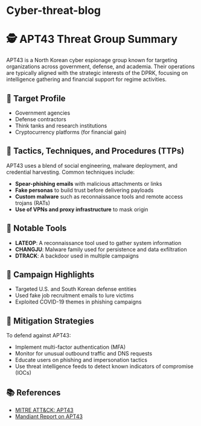 # Cyber-threat-blog

# 🕵️ APT43 Threat Group Summary

APT43 is a North Korean cyber espionage group known for targeting organizations across government, defense, and academia. Their operations are typically aligned with the strategic interests of the DPRK, focusing on intelligence gathering and financial support for regime activities.

## 🎯 Target Profile
- Government agencies
- Defense contractors
- Think tanks and research institutions
- Cryptocurrency platforms (for financial gain)

## 🧰 Tactics, Techniques, and Procedures (TTPs)
APT43 uses a blend of social engineering, malware deployment, and credential harvesting. Common techniques include:

- **Spear-phishing emails** with malicious attachments or links
- **Fake personas** to build trust before delivering payloads
- **Custom malware** such as reconnaissance tools and remote access trojans (RATs)
- **Use of VPNs and proxy infrastructure** to mask origin

## 🧪 Notable Tools
- **LATEOP**: A reconnaissance tool used to gather system information
- **CHANGJU**: Malware family used for persistence and data exfiltration
- **DTRACK**: A backdoor used in multiple campaigns

## 📅 Campaign Highlights
- Targeted U.S. and South Korean defense entities
- Used fake job recruitment emails to lure victims
- Exploited COVID-19 themes in phishing campaigns

## 🔐 Mitigation Strategies
To defend against APT43:
- Implement multi-factor authentication (MFA)
- Monitor for unusual outbound traffic and DNS requests
- Educate users on phishing and impersonation tactics
- Use threat intelligence feeds to detect known indicators of compromise (IOCs)

## 📚 References
- [MITRE ATT&CK: APT43](https://attack.mitre.org/groups/G0139/)
- [Mandiant Report on APT43](https://www.mandiant.com/resources/blog/apt43-north-korean-cyber-espionage)
